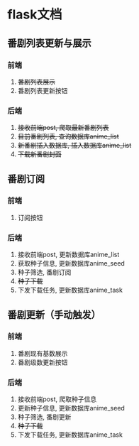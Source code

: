 # flask文档

## 番剧列表更新与展示
### 前端
1. ~~番剧列表展示~~
2. 番剧列表更新按钮
### 后端
1. ~~接收前端post, 爬取最新番剧列表~~
2. ~~目前番剧列表, 查询数据库anime_list~~
3. ~~新番剧插入数据库, 插入数据库anime_list~~
4. ~~下载新番剧封面~~

## 番剧订阅
### 前端
1. 订阅按钮
### 后端
1. 接收前端post, 更新数据库anime_list
2. 获取种子信息, 更新数据库anime_seed
3. 种子筛选, 番剧订阅
4. ~~种子下载~~
5. 下发下载任务, 更新数据库anime_task

## 番剧更新（手动触发）
### 前端
1. 番剧现有基数展示
2. 番剧级数更新按钮
### 后端
1. 接收前端post, 爬取种子信息
2. 更新种子信息, 更新数据库anime_seed
3. 种子筛选, 番剧更新
4. ~~种子下载~~
5. 下发下载任务, 更新数据库anime_task